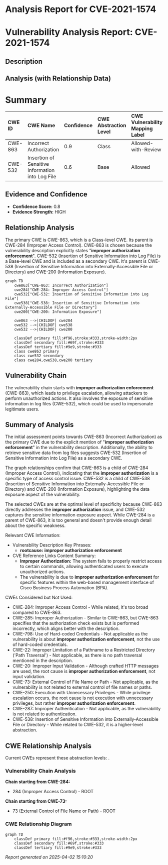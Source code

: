 # Analysis Report for CVE-2021-1574

# Vulnerability Analysis Report: CVE-2021-1574

## Description



## Analysis (with Relationship Data)

# Summary
| CWE ID    | CWE Name                         | Confidence | CWE Abstraction Level | CWE Vulnerability Mapping Label | CWE-Vulnerability Mapping Notes |
| :---------- | :------------------------------- | :--------- | :---------------------- | :------------------------------ | :------------------------------ |
| CWE-863 | Incorrect Authorization | 0.9 | Class | Allowed-with-Review | Primary CWE |
| CWE-532 | Insertion of Sensitive Information into Log File | 0.6 | Base | Allowed | Secondary CWE |

## Evidence and Confidence

*   **Confidence Score:** 0.8
*   **Evidence Strength:** HIGH

## Relationship Analysis
The primary CWE is CWE-863, which is a Class-level CWE. Its parent is CWE-284 (Improper Access Control). CWE-863 is chosen because the vulnerability description explicitly states "**improper authorization enforcement**". CWE-532 (Insertion of Sensitive Information into Log File) is a Base-level CWE and is included as a secondary CWE. It's parent is CWE-538 (Insertion of Sensitive Information into Externally-Accessible File or Directory) and CWE-200 (Information Exposure).

```mermaid
graph TD
    cwe863["CWE-863: Incorrect Authorization"]
    cwe284["CWE-284: Improper Access Control"]
    cwe532["CWE-532: Insertion of Sensitive Information into Log File"]
    cwe538["CWE-538: Insertion of Sensitive Information into Externally-Accessible File or Directory"]
    cwe200["CWE-200: Information Exposure"]

    cwe863 -->|CHILDOF| cwe284
    cwe532 -->|CHILDOF| cwe538
    cwe532 -->|CHILDOF| cwe200

    classDef primary fill:#f96,stroke:#333,stroke-width:2px
    classDef secondary fill:#69f,stroke:#333
    classDef tertiary fill:#9e9,stroke:#333
    class cwe863 primary
    class cwe532 secondary
    class cwe284,cwe538,cwe200 tertiary
```

## Vulnerability Chain
The vulnerability chain starts with **improper authorization enforcement** (CWE-863), which leads to privilege escalation, allowing attackers to perform unauthorized actions. It also involves the exposure of sensitive information in log files (CWE-532), which could be used to impersonate legitimate users.

## Summary of Analysis
The initial assessment points towards CWE-863 (Incorrect Authorization) as the primary CWE due to the explicit mention of "**improper authorization enforcement**" in the vulnerability description. Additionally, the ability to retrieve sensitive data from log files suggests CWE-532 (Insertion of Sensitive Information into Log File) as a secondary CWE.

The graph relationships confirm that CWE-863 is a child of CWE-284 (Improper Access Control), indicating that the **improper authorization** is a specific type of access control issue. CWE-532 is a child of CWE-538 (Insertion of Sensitive Information into Externally-Accessible File or Directory) and CWE-200 (Information Exposure), highlighting the data exposure aspect of the vulnerability.

The selected CWEs are at the optimal level of specificity because CWE-863 directly addresses the **improper authorization** issue, and CWE-532 captures the sensitive information exposure aspect. While CWE-284 is a parent of CWE-863, it is too general and doesn't provide enough detail about the specific weakness.

Relevant CWE Information:
- Vulnerability Description Key Phrases:
  - **rootcause:** **improper authorization enforcement**
- CVE Reference Links Content Summary:
  - **Improper Authorization:** The system fails to properly restrict access to certain commands, allowing authenticated users to execute unauthorized actions.
  - The vulnerability is due to **improper authorization enforcement** for specific features within the web-based management interface of Cisco Business Process Automation (BPA).

CWEs Considered but Not Used:
- CWE-284: Improper Access Control - While related, it's too broad compared to CWE-863.
- CWE-285: Improper Authorization - Similar to CWE-863, but CWE-863 specifies that the authorization check exists but is performed incorrectly, which aligns better with the description.
- CWE-798: Use of Hard-coded Credentials - Not applicable as the vulnerability is about **improper authorization enforcement**, not the use of hard-coded credentials.
- CWE-22: Improper Limitation of a Pathname to a Restricted Directory ('Path Traversal') - Not applicable, as there is no path traversal mentioned in the description.
- CWE-20: Improper Input Validation - Although crafted HTTP messages are used, the root cause is **improper authorization enforcement**, not input validation.
- CWE-73: External Control of File Name or Path - Not applicable, as the vulnerability is not related to external control of file names or paths.
- CWE-250: Execution with Unnecessary Privileges - While privilege escalation occurs, the root cause is not execution with unnecessary privileges, but rather **improper authorization enforcement**.
- CWE-287: Improper Authentication - Not applicable, as the vulnerability is not related to authentication.
- CWE-538: Insertion of Sensitive Information into Externally-Accessible File or Directory - While related to CWE-532, it is a higher-level abstraction.


## CWE Relationship Analysis

Current CWEs represent these abstraction levels: .


### Vulnerability Chain Analysis

**Chain starting from CWE-284:**
- 284 (Improper Access Control) - ROOT


**Chain starting from CWE-73:**
- 73 (External Control of File Name or Path) - ROOT



### CWE Relationship Diagram

```mermaid
graph TD
    classDef primary fill:#f96,stroke:#333,stroke-width:2px
    classDef secondary fill:#69f,stroke:#333
    classDef tertiary fill:#9e9,stroke:#333
```



*Report generated on 2025-04-02 15:10:20*
